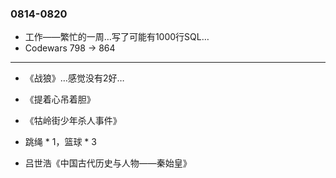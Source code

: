 ### 0814-0820

- 工作——繁忙的一周…写了可能有1000行SQL…
- Codewars 798 →  864

---

- 《战狼》…感觉没有2好…


- 《提着心吊着胆》
- 《牯岭街少年杀人事件》
- 跳绳 * 1，篮球 * 3
- 吕世浩《中国古代历史与人物——秦始皇》

